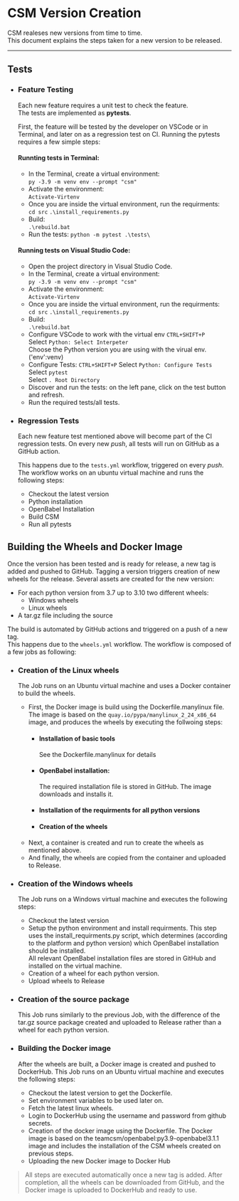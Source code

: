 # CSM Version Creation

CSM realeses new versions from time to time.  
This document explains the steps taken for a new version to be released. 

---

## Tests

- ### Feature Testing

    Each new feature requires a unit test to check the feature.  
    The tests are implemented as **pytests**.  

    First, the feature will be tested by the developer on VSCode or in Terminal, and later on as a regression test on CI. 
    Running the pytests requires a few simple steps:

    #### Runnting tests in Terminal:
    - In the Terminal, create a virtual environment:  
      `py -3.9 -m venv env --prompt "csm"`
    - Activate the environment:  
      `Activate-Virtenv`
    - Once you are inside the virtual environment, run the requirments:  
      `cd src`
      `.\install_requirements.py`
    - Build:  
      `.\rebuild.bat`
    - Run the tests:
      `python -m pytest .\tests\ `

    #### Running tests on Visual Studio Code:
    - Open the project directory in Visual Studio Code.
    - In the Terminal, create a virtual environment:  
        `py -3.9 -m venv env --prompt "csm"`
    - Activate the environment:  
        `Activate-Virtenv`
    - Once you are inside the virtual environment, run the requirments:  
        `cd src`
        `.\install_requirements.py`
    - Build:  
        `.\rebuild.bat`
    - Configure VSCode to work with the virtual env
      `CTRL+SHIFT+P`  
      Select `Python: Select Interpeter`  
      Choose the Python version you are using with the virual env. ('env':venv)
    - Configure Tests:
      `CTRL+SHIFT+P` 
      Select `Python: Configure Tests`   
      Select `pytest`  
      Select `. Root Directory`
    - Discover and run the tests:
      on the left pane, click on the test button and refresh.
    - Run the required tests/all tests.



- ### Regression Tests

    Each new feature test mentioned above will become part of the CI regression tests.
    On every new *push*, all tests will run on GitHub as a GitHub action.

    This happens due to the `tests.yml` workflow, triggered on every *push*.  
    The workflow works on an ubuntu virtual machine and runs the following steps:
    - Checkout the latest version
    - Python installation
    - OpenBabel Installation
    - Build CSM
    - Run all pytests

## Building the Wheels and Docker Image

Once the version has been tested and is ready for release, a new tag is added and pushed to GitHub.
Tagging a version triggers creation of new wheels for the release.
Several assets are created for the new version:
- For each python version from 3.7 up to 3.10 two different wheels:
    - Windows wheels
    - Linux wheels
- A tar.gz file including the source

The build is automated by GitHub actions and triggered on a push of a new tag.  
This happens due to the `wheels.yml` workflow. 
The workflow is composed of a few jobs as following:
- ### Creation of the Linux wheels
    The Job runs on an Ubuntu virtual machine and uses a Docker container to build the wheels.  
    - First, the Docker image is build using the Dockerfile.manylinux file.
      The image is based on the `quay.io/pypa/manylinux_2_24_x86_64` image, and produces the wheels by executing the follwoing steps:
      - #### Installation of basic tools  
        See the Dockerfile.manylinux for details
      - #### OpenBabel installation:
        The required installation file is stored in GitHub. The image downloads and installs it.
      - #### Installation of the requirments for all python versions
      - #### Creation of the wheels
    - Next, a container is created and run to create the wheels as mentioned above.
    - And finally, the wheels are copied from the container and uploaded to Release.
        
- ### Creation of the Windows wheels
    The Job runs on a Windows virtual machine and executes the following steps:
    - Checkout the latest version
    - Setup the python environment and install requirments.
      This step uses the install_requirments.py script, which determines (according to the platform and python version) which OpenBabel installation should be installed.  
      All relevant OpenBabel installation files are stored in GitHub and installed on the virtual machine. 
    - Creation of a wheel for each python version.
    - Upload wheels to Release

- ### Creation of the source package
    This Job runs similarly to the previous Job, with the difference of the tar.gz source package created and uploaded to Release rather than a wheel for each python version.

- ### Building the Docker image
    After the wheels are built, a Docker image is created and pushed to DockerHub.
    This Job runs on an Ubuntu virtual machine and executes the following steps:
    - Checkout the latest version to get the Dockerfile.
    - Set environment variables to be used later on.
    - Fetch the latest linux wheels.
    - Login to DockerHub using the username and password from github secrets.
    - Creation of the docker image using the Dockerfile.
      The Docker image is based on the teamcsm/openbabel:py3.9-openbabel3.1.1 image and includes the installation of the CSM wheels created on previous steps.
    - Uploading the new Docker image to Docker Hub

> All steps are executed automatically once a new tag is added.  After completion, all the wheels can be downloaded from GitHub, and the Docker image is uploaded to DockerHub and ready to use.  

